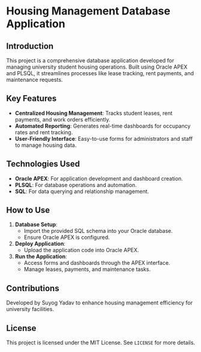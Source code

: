 # Housing Management Database Application

## Introduction
This project is a comprehensive database application developed for managing university student housing operations. Built using Oracle APEX and PLSQL, it streamlines processes like lease tracking, rent payments, and maintenance requests.

## Key Features
- **Centralized Housing Management**: Tracks student leases, rent payments, and work orders efficiently.
- **Automated Reporting**: Generates real-time dashboards for occupancy rates and rent tracking.
- **User-Friendly Interface**: Easy-to-use forms for administrators and staff to manage housing data.

## Technologies Used
- **Oracle APEX**: For application development and dashboard creation.
- **PLSQL**: For database operations and automation.
- **SQL**: For data querying and relationship management.

## How to Use
1. **Database Setup**:
   - Import the provided SQL schema into your Oracle database.
   - Ensure Oracle APEX is configured.
2. **Deploy Application**:
   - Upload the application code into Oracle APEX.
3. **Run the Application**:
   - Access forms and dashboards through the APEX interface.
   - Manage leases, payments, and maintenance tasks.


## Contributions
Developed by Suyog Yadav to enhance housing management efficiency for university facilities.

## License
This project is licensed under the MIT License. See `LICENSE` for more details.

